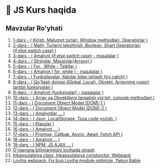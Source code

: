 # 📔 JS Kurs haqida

## Mavzular Ro'yhati


1. <a href="1-dars.html">1-dars - ( Kirish, Malumot turlari, Window methodlari, Operatorlar )</a>
2. <a href="2-dars.html">2-dars - ( Math, Turlarni tekshirish, Boolean, Shart Operatorlari (if,else,switch,case) )</a>
3. <a href="3-dars.html">3-dars - ( Amalyot (if,else,switch,case) - masalalar  )</a>
4. <a href="4-dars.html">4-dars - ( Stringlar, Massivlar(Arrays) )</a>
5. <a href="5-dars.html">5-dars - ( For , While - Tsikllar  )</a>
6. <a href="6-dars.html">6-dars - ( Amalyot ( for, while ) - masalalar   )</a>
8. <a href="7-dars.html">7-dars - ( Funksilayalar, Xatolar bilan ishlash (try,catch) )</a>
9. <a href="8-dars.html">8-dars - ( Qo'llash doirasi (Global, Local), Obyekt, Arrayning yuqori tartibli funksiyalari )</a>
10. <a href="9-dars.html">9-dars - ( Amalyot (funksiyalar) - masalalar ) </a>
11. <a href="10-dars.html">10-dars - ( Array va Obyektlarni tarqatish yig'ish, console methodlari,)</a>
12. <a href="11-dars.html">11-dars - ( Document Object Model (DOM)-1 )</a>
13. <a href="12-dars.html">12-dars - ( Document Object Model (DOM)-2 )</a>
14. <a href="13-dars.html">13-dars - ( Amalyotlar ... )</a>
15. <a href="14-dars.html">14-dars - ( Json, LocalStorage, Toza code yozish, )</a>
16. <a href="15-dars.html">15-dars - ( Klasslar )</a>
17. <a href="16-dars.html">16-dars - ( Amalyot ... )</a>
18. <a href="17-dars.html">17-dars - ( Promise, Callbak, Async, Await, Fetch API )</a>
19. <a href="18-dars.html">18-dars - ( Amalyot ... )</a>
20. <a href="19-dars.html">19-dars - ( NPM, JS AJAX ... )</a>
21. <a href="20-dars.html">O'rgangna bilimlarimizni loyihada sinash</a>
22. <a href="21-dars.html">Inkapsulatsiya class, Inkapsulatsiya consturctor, Webpack</a>
23. <a href="21-dars.html">Loyiha webpack, Fix bug Loyiha module optimize, Yakun Bable</a>